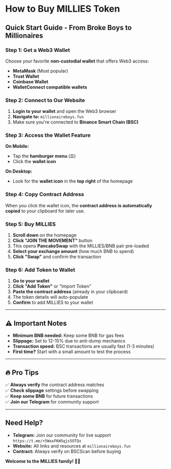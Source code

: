 # How to Buy MILLIES Token

## Quick Start Guide - From Broke Boys to Millionaires

### Step 1: Get a Web3 Wallet
Choose your favorite **non-custodial wallet** that offers Web3 access:
- **MetaMask** (Most popular)
- **Trust Wallet** 
- **Coinbase Wallet**
- **WalletConnect compatible wallets**

### Step 2: Connect to Our Website
1. **Login to your wallet** and open the Web3 browser
2. **Navigate to:** `millionaireboys.fun`
3. Make sure you're connected to **Binance Smart Chain (BSC)**

### Step 3: Access the Wallet Feature
**On Mobile:**
- Tap the **hamburger menu** (☰)
- Click the **wallet icon**

**On Desktop:**
- Look for the **wallet icon** in the **top right** of the homepage

### Step 4: Copy Contract Address
When you click the wallet icon, the **contract address is automatically copied** to your clipboard for later use.

### Step 5: Buy MILLIES
1. **Scroll down** on the homepage
2. **Click "JOIN THE MOVEMENT"** button
3. This opens **PancakeSwap** with the MILLIES/BNB pair pre-loaded
4. **Select your exchange amount** (how much BNB to spend)
5. **Click "Swap"** and confirm the transaction

### Step 6: Add Token to Wallet
1. **Go to your wallet**
2. **Click "Add Token"** or "Import Token"
3. **Paste the contract address** (already in your clipboard)
4. The token details will auto-populate
5. **Confirm** to add MILLIES to your wallet

---

## ⚠️ Important Notes

- **Minimum BNB needed:** Keep some BNB for gas fees
- **Slippage:** Set to 12-15% due to anti-dump mechanics
- **Transaction speed:** BSC transactions are usually fast (1-3 minutes)
- **First time?** Start with a small amount to test the process

---

## 🔥 Pro Tips

✅ **Always verify** the contract address matches  
✅ **Check slippage** settings before swapping  
✅ **Keep some BNB** for future transactions  
✅ **Join our Telegram** for community support  

---

## Need Help?

- **Telegram:** Join our community for live support `https://t.me/+5WaxFKW5qjs5OTQx`
- **Website:** All links and resources at `millionaireboys.fun`
- **Contract:** Always verify on BSCScan before buying

**Welcome to the MILLIES family! 💎🚀**